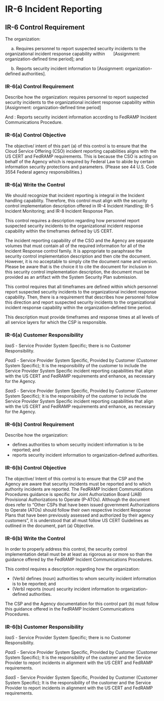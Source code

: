 # IR-6 Incident Reporting
## IR-6 Control Requirement
The organization:

&nbsp;&nbsp;&nbsp;&nbsp;&nbsp;a.	Requires personnel to report suspected security incidents to the organizational incident response capability within &nbsp;&nbsp;&nbsp;&nbsp;&nbsp;&nbsp;[Assignment: organization-defined time period]; and

&nbsp;&nbsp;&nbsp;&nbsp;&nbsp;b.	Reports security incident information to [Assignment: organization-defined authorities].
### IR-6(a) Control Requirement
Describe how the organization: requires personnel to report suspected security incidents to the organizational incident response capability within [Assignment: organization-defined time period]

And : Reports security incident information according to FedRAMP Incident Communications Procedure.
### IR-6(a) Control Objective
The objective/ intent of this part (a) of this control is to ensure that the Cloud Service Offering (CSO) incident reporting capabilities aligns with the US CERT and FedRAMP requirements. This is because the CSO is acting on behalf of the Agency which is required by Federal Law to abide by certain information security protections and parameters. (Please see 44 U.S. Code 3554 Federal agency responsibilities.)
### IR-6(a) Write the Control
We should recognize that incident reporting is integral in the Incident handling capability. Therefore, this control must align with the security control implementation description offered in IR-4 Incident Handling; IR-5 Incident Monitoring; and IR-8 Incident Response Plan.

This control requires a description regarding how personnel report suspected security incidents to the organizational incident response capability within the timeframes defined by US CERT.

The incident reporting capability of the CSO and the Agency are separate volumes that must contain all of the required information for all of the Incident Response control family. It is appropriate to paraphrase the security control implementation description and then cite the document. However, it is no acceptable to simply cite the document name and version. Please be aware that is the choice it to cite the document for inclusion in this security control implementation description, the document must be provided as an artifact with the System Security Plan submission.

This control requires that all timeframes are defined within which personnel report suspected security incidents to the organizational incident response capability. Then, there is a requirement that describes how personnel follow this direction and report suspected security incidents to the organizational incident response capability within the organization-defined time period.

This description must provide timeframes and response times at all levels of all service layers for which the CSP is responsible.
### IR-6(a) Customer Responsibility
*IaaS* - Service Provider System Specific; there is no Customer Responsibility.

*PaaS* - Service Provider System Specific, Provided by Customer (Customer System Specific); It is the responsibility of the customer to include the Service Provider System Specific incident reporting capabilities that align with the US CERT and FedRAMP requirements and enhance, as necessary for the Agency.

*SaaS* - Service Provider System Specific, Provided by Customer (Customer System Specific); It is the responsibility of the customer to include the Service Provider System Specific incident reporting capabilities that align with the US CERT and FedRAMP requirements and enhance, as necessary for the Agency.
### IR-6(b) Control Requirement
Describe how the organization:
  *	defines authorities to whom security incident information is to be reported; and
  *	reports security incident information to organization-defined authorities.
### IR-6(b) Control Objective
The objective/ Intent of this control is to ensure that the CSP and the Agency are aware that security incidents must be reported and to which authority incidents are reported. The FedRAMP Incident Communications Procedures guidance is specific for Joint Authorization Board (JAB) Provisional Authorizations to Operate (P-ATOs). Although the document does refer to “Other CSPs that have been issued government Authorizations to Operate (ATOs) should follow their own respective Incident Response Plans that have been previously assessed and authorized by their agency customers”, it is understood that all must follow US CERT Guidelines as outlined in the document, part (a) Objective.
### IR-6(b) Write the Control
In order to properly address this control, the security control implementation detail must be at least as rigorous as or more so than the guidance offered by the FedRAMP Incident Communications Procedures.

This control requires a description regarding how the organization:
  *	(Verb) defines (noun) authorities to whom security incident information is to be reported; and
  *	(Verb) reports (noun) security incident information to organization-defined authorities.

The CSP and the Agency documentation for this control part (b) must follow this guidance offered in the FedRAMP Incident Communications Procedures.
### IR-6(b) Customer Responsibility
*IaaS* - Service Provider System Specific; there is no Customer Responsibility.

*PaaS* - Service Provider System Specific, Provided by Customer (Customer System Specific); It is the responsibility of the customer and the Service Provider to report incidents in alignment with the US CERT and FedRAMP requirements.

*SaaS* - Service Provider System Specific, Provided by Customer (Customer System Specific); It is the responsibility of the customer and the Service Provider to report incidents in alignment with the US CERT and FedRAMP requirements.

